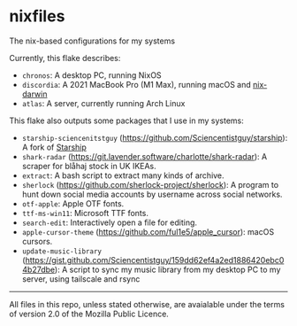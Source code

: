 # nixfiles

The nix-based configurations for my systems

Currently, this flake describes:

- `chronos`: A desktop PC, running NixOS
- `discordia`: A 2021 MacBook Pro (M1 Max), running macOS and [nix-darwin](https://github.com/LnL7/nix-darwin)
- `atlas`: A server, currently running Arch Linux

This flake also outputs some packages that I use in my systems:

- `starship-sciencenitstguy` (https://github.com/Sciencentistguy/starship): A fork of [Starship](https://starship.rs/)
- `shark-radar` (https://git.lavender.software/charlotte/shark-radar): A scraper for blåhaj stock in UK IKEAs.
- `extract`: A bash script to extract many kinds of archive.
- `sherlock` (https://github.com/sherlock-project/sherlock): A program to hunt down social media accounts by username across social networks.
- `otf-apple`: Apple OTF fonts.
- `ttf-ms-win11`: Microsoft TTF fonts.
- `search-edit`: Interactively open a file for editing.
- `apple-cursor-theme` (https://github.com/ful1e5/apple_cursor): macOS cursors.
- `update-music-library` (https://gist.github.com/Sciencentistguy/159dd62ef4a2ed1886420ebc04b27dbe): A script to sync my music library from my desktop PC to my server, using tailscale and rsync

---

All files in this repo, unless stated otherwise, are avaialable under the terms of version 2.0 of the Mozilla Public Licence.
